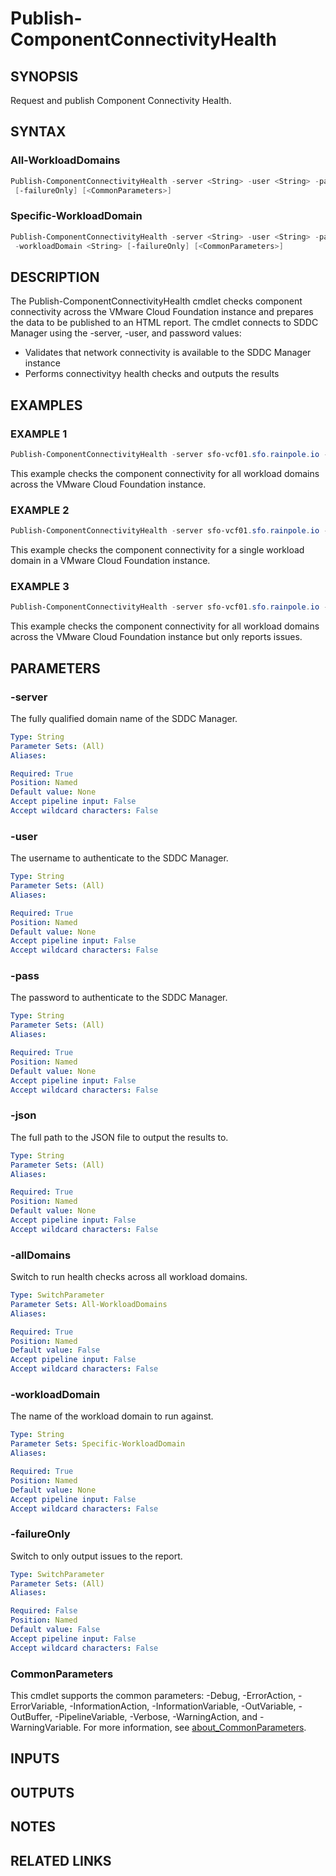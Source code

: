 # Publish-ComponentConnectivityHealth

## SYNOPSIS

Request and publish Component Connectivity Health.

## SYNTAX

### All-WorkloadDomains

```powershell
Publish-ComponentConnectivityHealth -server <String> -user <String> -pass <String> -json <String> [-allDomains]
 [-failureOnly] [<CommonParameters>]
```

### Specific-WorkloadDomain

```powershell
Publish-ComponentConnectivityHealth -server <String> -user <String> -pass <String> -json <String>
 -workloadDomain <String> [-failureOnly] [<CommonParameters>]
```

## DESCRIPTION

The Publish-ComponentConnectivityHealth cmdlet checks component connectivity across the VMware Cloud Foundation
instance and prepares the data to be published to an HTML report.
The cmdlet connects to SDDC Manager using the
-server, -user, and password values:

- Validates that network connectivity is available to the SDDC Manager instance
- Performs connectivityy health checks and outputs the results

## EXAMPLES

### EXAMPLE 1

```powershell
Publish-ComponentConnectivityHealth -server sfo-vcf01.sfo.rainpole.io -user admin@local -pass VMw@re1!VMw@re1! -allDomains
```

This example checks the component connectivity for all workload domains across the VMware Cloud Foundation instance.

### EXAMPLE 2

```powershell
Publish-ComponentConnectivityHealth -server sfo-vcf01.sfo.rainpole.io -user admin@local -pass VMw@re1!VMw@re1! -workloadDomain sfo-w01
```

This example checks the component connectivity for a single workload domain in a VMware Cloud Foundation instance.

### EXAMPLE 3

```powershell
Publish-ComponentConnectivityHealth -server sfo-vcf01.sfo.rainpole.io -user admin@local -pass VMw@re1!VMw@re1! -allDomains -failureOnly
```

This example checks the component connectivity for all workload domains across the VMware Cloud Foundation instance but only reports issues.

## PARAMETERS

### -server

The fully qualified domain name of the SDDC Manager.

```yaml
Type: String
Parameter Sets: (All)
Aliases:

Required: True
Position: Named
Default value: None
Accept pipeline input: False
Accept wildcard characters: False
```

### -user

The username to authenticate to the SDDC Manager.

```yaml
Type: String
Parameter Sets: (All)
Aliases:

Required: True
Position: Named
Default value: None
Accept pipeline input: False
Accept wildcard characters: False
```

### -pass

The password to authenticate to the SDDC Manager.

```yaml
Type: String
Parameter Sets: (All)
Aliases:

Required: True
Position: Named
Default value: None
Accept pipeline input: False
Accept wildcard characters: False
```

### -json

The full path to the JSON file to output the results to.

```yaml
Type: String
Parameter Sets: (All)
Aliases:

Required: True
Position: Named
Default value: None
Accept pipeline input: False
Accept wildcard characters: False
```

### -allDomains

Switch to run health checks across all workload domains.

```yaml
Type: SwitchParameter
Parameter Sets: All-WorkloadDomains
Aliases:

Required: True
Position: Named
Default value: False
Accept pipeline input: False
Accept wildcard characters: False
```

### -workloadDomain

The name of the workload domain to run against.

```yaml
Type: String
Parameter Sets: Specific-WorkloadDomain
Aliases:

Required: True
Position: Named
Default value: None
Accept pipeline input: False
Accept wildcard characters: False
```

### -failureOnly

Switch to only output issues to the report.

```yaml
Type: SwitchParameter
Parameter Sets: (All)
Aliases:

Required: False
Position: Named
Default value: False
Accept pipeline input: False
Accept wildcard characters: False
```

### CommonParameters

This cmdlet supports the common parameters: -Debug, -ErrorAction, -ErrorVariable, -InformationAction, -InformationVariable, -OutVariable, -OutBuffer, -PipelineVariable, -Verbose, -WarningAction, and -WarningVariable. For more information, see [about_CommonParameters](http://go.microsoft.com/fwlink/?LinkID=113216).

## INPUTS

## OUTPUTS

## NOTES

## RELATED LINKS
